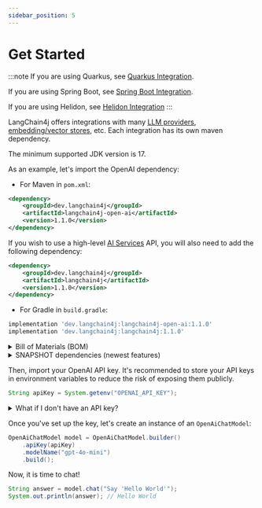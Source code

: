 ```yaml
---
sidebar_position: 5
---
```


# Get Started

:::note
If you are using Quarkus, see [Quarkus Integration](/tutorials/quarkus-integration/).

If you are using Spring Boot, see [Spring Boot Integration](/tutorials/spring-boot-integration).

If you are using Helidon, see [Helidon Integration](/tutorials/helidon-integration)
:::

LangChain4j offers integrations with many [LLM providers](/integrations/language-models/),
[embedding/vector stores](/integrations/embedding-stores), etc.
Each integration has its own maven dependency.

The minimum supported JDK version is 17.

As an example, let's import the OpenAI dependency:

- For Maven in `pom.xml`:
```xml
<dependency>
    <groupId>dev.langchain4j</groupId>
    <artifactId>langchain4j-open-ai</artifactId>
    <version>1.1.0</version>
</dependency>
```

If you wish to use a high-level [AI Services](/tutorials/ai-services) API, you will also need to add 
the following dependency:

```xml
<dependency>
    <groupId>dev.langchain4j</groupId>
    <artifactId>langchain4j</artifactId>
    <version>1.1.0</version>
</dependency>
```

- For Gradle in `build.gradle`:
```groovy
implementation 'dev.langchain4j:langchain4j-open-ai:1.1.0'
implementation 'dev.langchain4j:langchain4j:1.1.0'
```

<details>
<summary>Bill of Materials (BOM)</summary>

```xml
<dependencyManagement>
    <dependencies>
        <dependency>
            <groupId>dev.langchain4j</groupId>
            <artifactId>langchain4j-bom</artifactId>
            <version>1.1.0</version>
            <type>pom</type>
            <scope>import</scope>
        </dependency>
    </dependencies>
</dependencyManagement>
```

:::note
Please note that `langchain4j-bom` always contains the latest versions of all LangChain4j modules.
:::

:::note
Please note that while the `langchain4j-bom` version is `1.1.0`,
many of the modules still have version `1.1.0-beta7`,
so there might be some breaking changes for these modules in the future.
:::
</details>

<details>
<summary>SNAPSHOT dependencies (newest features)</summary>

If you'd like to test the newest features before their official release,
you can use the most recent `SNAPSHOT` dependency:
```xml
<repositories>
  <repository>
    <name>Central Portal Snapshots</name>
    <id>central-portal-snapshots</id>
    <url>https://central.sonatype.com/repository/maven-snapshots/</url>
    <releases>
      <enabled>false</enabled>
    </releases>
    <snapshots>
      <enabled>true</enabled>
    </snapshots>
  </repository>
</repositories>

<dependencies>
    <dependency>
        <groupId>dev.langchain4j</groupId>
        <artifactId>langchain4j</artifactId>
        <version>1.2.0-SNAPSHOT</version>
    </dependency>
</dependencies>
```
</details>

Then, import your OpenAI API key.
It's recommended to store your API keys in environment variables to reduce the risk of exposing them publicly.
```java
String apiKey = System.getenv("OPENAI_API_KEY");
```

<details>
<summary>What if I don't have an API key?</summary>

If you don't have your own OpenAI API key, don't worry.
You can temporarily use `demo` key, which we provide for free for demonstration purposes.
Be aware that when using the `demo` key, all requests to the OpenAI API need to go through our proxy,
which injects the real key before forwarding your request to the OpenAI API.
We do not collect or use your data in any way.
The `demo` key has a quota, is restricted to the `gpt-4o-mini` model, and should only be used for demonstration purposes.

```java
OpenAiChatModel model = OpenAiChatModel.builder()
    .baseUrl("http://langchain4j.dev/demo/openai/v1")
    .apiKey("demo")
    .modelName("gpt-4o-mini")
    .build();
```
</details>

Once you've set up the key, let's create an instance of an `OpenAiChatModel`:
```java
OpenAiChatModel model = OpenAiChatModel.builder()
    .apiKey(apiKey)
    .modelName("gpt-4o-mini")
    .build();
```
Now, it is time to chat!
```java
String answer = model.chat("Say 'Hello World'");
System.out.println(answer); // Hello World
```
